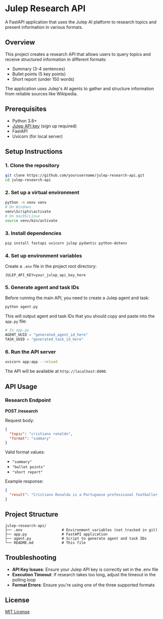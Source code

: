 # Julep Research API

A FastAPI application that uses the Julep AI platform to research topics and present information in various formats.

## Overview

This project creates a research API that allows users to query topics and receive structured information in different formats:
- Summary (3-4 sentences)
- Bullet points (5 key points)
- Short report (under 150 words)

The application uses Julep's AI agents to gather and structure information from reliable sources like Wikipedia.

## Prerequisites

- Python 3.8+
- [Julep API key](https://julep.ai/) (sign up required)
- FastAPI
- Uvicorn (for local server)

## Setup Instructions

### 1. Clone the repository

```bash
git clone https://github.com/yourusername/julep-research-api.git
cd julep-research-api
```

### 2. Set up a virtual environment

```bash
python -m venv venv
# On Windows
venv\Scripts\activate
# On macOS/Linux
source venv/bin/activate
```

### 3. Install dependencies

```bash
pip install fastapi uvicorn julep pydantic python-dotenv
```

### 4. Set up environment variables

Create a `.env` file in the project root directory:

```
JULEP_API_KEY=your_julep_api_key_here
```

### 5. Generate agent and task IDs

Before running the main API, you need to create a Julep agent and task:

```bash
python agent.py
```

This will output agent and task IDs that you should copy and paste into the `app.py` file:

```python
# In app.py
AGENT_UUID = "generated_agent_id_here"
TASK_UUID = "generated_task_id_here"
```

### 6. Run the API server

```bash
uvicorn app:app --reload
```

The API will be available at `http://localhost:8000`.

## API Usage

### Research Endpoint

**POST /research**

Request body:
```json
{
  "topic": "cristiano ronaldo",
  "format": "summary"
}
```

Valid format values:
- `"summary"`
- `"bullet points"`
- `"short report"`

Example response:
```json
{
  "result": "Cristiano Ronaldo is a Portuguese professional footballer widely regarded as one of the greatest players of all time. Born on February 5, 1985, he has won numerous awards including five Ballon d'Or trophies and holds the record for most goals in international football. Throughout his career, Ronaldo has played for clubs including Sporting CP, Manchester United, Real Madrid, Juventus, and currently Al Nassr in Saudi Arabia."
}
```

## Project Structure

```
julep-research-api/
├── .env                  # Environment variables (not tracked in git)
├── app.py                # FastAPI application
├── agent.py              # Script to generate agent and task IDs
└── README.md             # This file
```

## Troubleshooting

- **API Key Issues**: Ensure your Julep API key is correctly set in the .env file
- **Execution Timeout**: If research takes too long, adjust the timeout in the polling loop
- **Format Errors**: Ensure you're using one of the three supported formats

## License

[MIT License](LICENSE)
